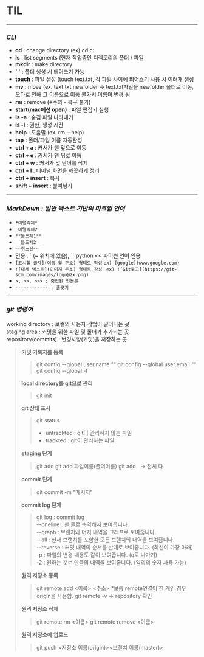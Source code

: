 #  TIL

------------------------------------

### *CLI*
- **cd** : change directory (ex) cd c:
- **ls** : list segments (현재 작업중인 디렉토리의 폴더 / 파일 
- **mkdir** : make directory
- **' '** : 폴더 생성 시 띄어쓰기 가능
- **touch** : 파일 생성 (touch text.txt, 각 파일 사이에 띄어스기 사용 시 여러개 생성
- **mv** : move (ex. text.txt newfolder -> text.txt파일을 newfolder 폴더로 이동, 오타로 인해 그 이름으로 이동 불가시 이름이 변경 됨
- **rm** : remove (※주의 - 복구 불가)
- **start(mac에선 open)** : 파일 편집기 실행
- **ls -a** : 숨김 파일 나타내기
- **ls -l** : 권한, 생성 시간
- **help** : 도움말 (ex. rm --help)
- **tap** : 폴더/파일 이름 자동완성
- **ctrl + a** : 커서가 맨 앞으로 이동
- **ctrl + e** : 커서가 맨 뒤로 이동
- **ctrl + w** : 커서가 앞 단어를 삭제
- **ctrl + l** : 터미널 화면을 깨끗하게 정리
- **ctrl + insert** : 복사
- **shift + insert** : 붙여넣기

-------------------------------------------------

### *MarkDown : 일반 텍스트 기반의 마크업 언어*

- ```*이탤릭체*```
- ```_이탤릭체2_```
- ```**볼드체1**```
- ```__볼드체2__```
- ```~~취소선~~```
- 인용 : ` (~ 위치에 있음), ```python << 파이썬 언어 인용
- ```[표시할 글자](이동 할 주소) 형태로 작성```
 ```ex) [google](www.google.com)```
- ```![대체 텍스트](이미지 주소) 형태로 작성 ```
 ```ex) ![Git로고](https://git-scm.com/images/logo@2x.png)```
- ```>, >>, >>> : 중첩된 인용문```
- ```------------ : 줄긋기```

-------------------------------------------------

### *git 명령어*

working directory : 로컬의 사용자 작업이 일어나는 곳  
staging area : 커밋을 위한 파일 및 폴더가 추가되는 곳  
repository(commits) : 변경사항(커밋)을 저장하는 곳  

> **커밋 기록자를 등록**
>
> >	git config --global user.name ""
> >	git config --global user.email ""
> >	git config --global -l
>
> **local directory를 git으로 관리**
>
> >	git init 
>
> **git 상태 표시**
>
> >	git status
> >	- untrackted : git이 관리하지 않는 파일
> >	- trackted : git이 관리하는 파일
>
> **staging 단계**
> >	git add 
> >	git add 파일이름(폴더이름)
> >	git add . -> 전체 다
>
> **commit 단계**
> >
> >	git commit -m "메시지"
>
> **commit log 단계**
> >	git log : commit log  
> >	--oneline : 한 줄로 축약해서 보여줍니다.  
> >	--graph : 브랜치와 머지 내역을 그래프로 보여줍니다.  
> >	--all : 현재 브랜치를 포함한 모든 브랜치의 내역을 보여줍니다.  
> >	--reverse : 커밋 내역의 순서를 반대로 보여줍니다. (최신이 가장 아래)  
> >	-p : 파일의 변경 내용도 같이 보여줍니다. (q로 나가기)  
> >	-2 : 원하는 갯수 만큼의 내역을 보여줍니다. (임의의 숫자 사용 가능)  
>
> **원격 저장소 등록**
> >	git remote add <이름> <주소>
> >	  *보통 remote연결이 한 개인 경우 origin을 사용함.
> >	git remote -v => repository 확인
>
> **원격 저장소 삭제**
> >	git remote rm <이름>
> >	git remote remove <이름>
>
> **원격 저장소에 업로드**
>
> >	git push <저장소 이름(origin)><브렌치 이름(master)>